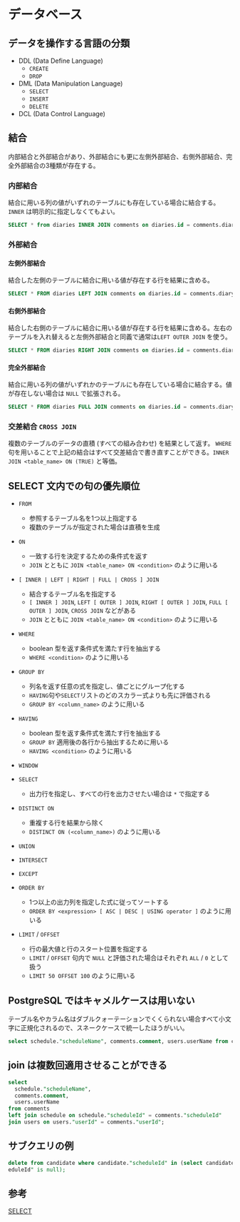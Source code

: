 # データベース

## データを操作する言語の分類

- DDL (Data Define Language)
  - `CREATE`
  - `DROP`
- DML (Data Manipulation Language)
  - `SELECT`
  - `INSERT`
  - `DELETE`
- DCL (Data Control Language)



## 結合

内部結合と外部結合があり、外部結合にも更に左側外部結合、右側外部結合、完全外部結合の3種類が存在する。

### 内部結合

結合に用いる列の値がいずれのテーブルにも存在している場合に結合する。`INNER` は明示的に指定しなくてもよい。

```sql
SELECT * from diaries INNER JOIN comments on diaries.id = comments.diary_id ORDER BY id;
```

### 外部結合

#### 左側外部結合

結合した左側のテーブルに結合に用いる値が存在する行を結果に含める。

```sql
SELECT * FROM diaries LEFT JOIN comments on diaries.id = comments.diary_id ORDER BY id;
```

#### 右側外部結合

結合した右側のテーブルに結合に用いる値が存在する行を結果に含める。左右のテーブルを入れ替えると左側外部結合と同義で通常は`LEFT OUTER JOIN` を使う。

```sql
SELECT * FROM diaries RIGHT JOIN comments on diaries.id = comments.diary_id ORDER BY id;
```

#### 完全外部結合

結合に用いる列の値がいずれかのテーブルにも存在している場合に結合する。値が存在しない場合は `NULL` で拡張される。

```sql
SELECT * FROM diaries FULL JOIN comments on diaries.id = comments.diary_id ORDER BY id;
```

### 交差結合 `CROSS JOIN`

複数のテーブルのデータの直積 (すべての組み合わせ) を結果として返す。
`WHERE` 句を用いることで上記の結合はすべて交差結合で書き直すことができる。`INNER JOIN <table_name> ON (TRUE)` と等価。



## SELECT 文内での句の優先順位

- `FROM`
  - 参照するテーブル名を1つ以上指定する
  - 複数のテーブルが指定された場合は直積を生成
- `ON`
  - 一致する行を決定するための条件式を返す
  - `JOIN` とともに `JOIN <table_name> ON <condition>` のように用いる
- `[ INNER | LEFT | RIGHT | FULL | CROSS ] JOIN`
  - 結合するテーブル名を指定する
  - `[ INNER ] JOIN`, `LEFT [ OUTER ] JOIN`, `RIGHT [ OUTER ] JOIN`, `FULL [ OUTER ] JOIN`, `CROSS JOIN` などがある
  - `JOIN` とともに `JOIN <table_name> ON <condition>` のように用いる

- `WHERE`
  - boolean 型を返す条件式を満たす行を抽出する
  - `WHERE <condition>` のように用いる
- `GROUP BY`
  - 列名を返す任意の式を指定し、値ごとにグループ化する
  - `HAVING`句や`SELECT`リストのどのスカラー式よりも先に評価される
  - `GROUP BY <column_name>` のように用いる

- `HAVING`
  - boolean 型を返す条件式を満たす行を抽出する
  - `GROUP BY` 適用後の各行から抽出するために用いる
  - `HAVING <condition>` のように用いる
- `WINDOW`
- `SELECT`
  - 出力行を指定し、すべての行を出力させたい場合は `*` で指定する
- `DISTINCT ON `
  - 重複する行を結果から除く
  - `DISTINCT ON (<column_name>)` のように用いる
- `UNION`
- `INTERSECT`
- `EXCEPT`
- `ORDER BY`
  - 1つ以上の出力列を指定した式に従ってソートする
  - `ORDER BY <expression> [ ASC | DESC | USING operator ]` のように用いる
- `LIMIT` / `OFFSET`
  - 行の最大値と行のスタート位置を指定する
  - `LIMIT` / `OFFSET` 句内で `NULL` と評価された場合はそれぞれ `ALL` / `0` として扱う
  - `LIMIT 50 OFFSET 100` のように用いる

## PostgreSQL ではキャメルケースは用いない

テーブル名やカラム名はダブルクォーテーションでくくられない場合すべて小文字に正規化されるので、スネークケースで統一したほうがいい。

```sql
select schedule."scheduleName", comments.comment, users.userName from comments left join schedule on schedule."scheduleId" = comments."scheduleId" join users on users."userId" = comments."userId";
```



## join は複数回適用させることができる

```sql
select
  schedule."scheduleName",
  comments.comment,
  users.userName
from comments
left join schedule on schedule."scheduleId" = comments."scheduleId"
join users on users."userId" = comments."userId";

```



## サブクエリの例

```sql
delete from candidate where candidate."scheduleId" in (select candidate."scheduleId" from candidate left join schedule on schedule."scheduleId" = candidate."scheduleId" where schedule."sch
eduleId" is null);
```



## 参考

[SELECT](https://www.postgresql.jp/document/9.4/html/sql-select.html)